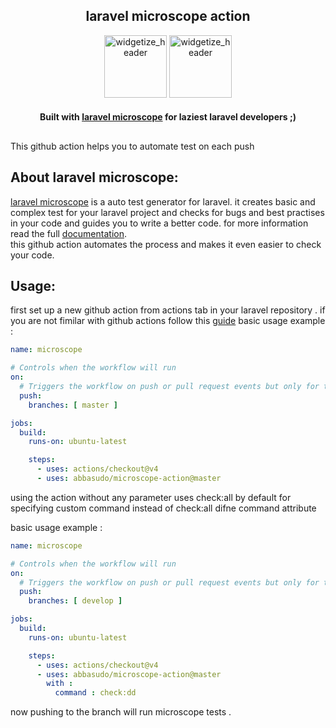 <h2 align="center">
     laravel microscope action
</h2>


<p align="center">
    <img width="100px" src="https://user-images.githubusercontent.com/6961695/78522127-920e9e80-77e1-11ea-869a-05a29466e6b0.png" alt="widgetize_header"></img>
    <img width="100px" src="https://avatars.githubusercontent.com/u/44036562?s=200&v=4" alt="widgetize_header"></img>
</p>

<h4 align="center">
  Built with <a href="https://github.com/imanghafoori1/laravel-microscope">laravel microscope</a> for laziest laravel developers ;)
</h4>

##
This github action helps you to automate test on each push

## About laravel microscope:
[laravel microscope](https://github.com/imanghafoori1/laravel-microscope) is a auto test generator for laravel. it creates basic and complex test for your laravel project and checks for bugs and best practises in your code and guides you to write a better code. for more information read the full [documentation](https://github.com/imanghafoori1/laravel-microscope).</br>
this github action automates the process and makes it even easier to check your code.

## Usage:
first set up a new github action from actions tab in your laravel repository . if you are not fimilar with github actions follow this [guide](https://docs.github.com/en/actions/quickstart)
basic usage example :
```yml
name: microscope

# Controls when the workflow will run
on:
  # Triggers the workflow on push or pull request events but only for the master branch
  push:
    branches: [ master ]

jobs:
  build:
    runs-on: ubuntu-latest

    steps:
      - uses: actions/checkout@v4
      - uses: abbasudo/microscope-action@master
```

using the action without any parameter uses check:all by default
for specifying custom command instead of check:all difne command attribute

basic usage example :
```yml
name: microscope

# Controls when the workflow will run
on:
  # Triggers the workflow on push or pull request events but only for the master branch
  push:
    branches: [ develop ]

jobs:
  build:
    runs-on: ubuntu-latest

    steps:
      - uses: actions/checkout@v4
      - uses: abbasudo/microscope-action@master
        with :
          command : check:dd
```

now pushing to the branch will run microscope tests .
